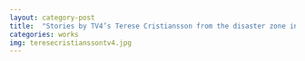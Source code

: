 ```yaml
---
layout: category-post
title:  "Stories by TV4’s Terese Cristiansson from the disaster zone in Turkey"
categories: works
img: teresecristianssontv4.jpg
---
```


